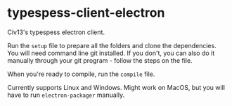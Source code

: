 # typespess-client-electron
Civ13's typespess electron client.

Run the `setup` file to prepare all the folders and clone the dependencies. You will need command line git installed. If you don't, you can also do it manually through your git program - follow the steps on the file.

When you're ready to compile, run the `compile` file.

Currently supports Linux and Windows. Might work on MacOS, but you will have to run `electron-packager` manually.
